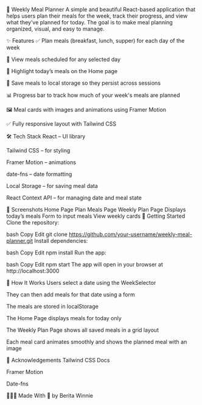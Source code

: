 🥗 Weekly Meal Planner
A simple and beautiful React-based application that helps users plan their meals for the week, track their progress, and view what they’ve planned for today. The goal is to make meal planning organized, visual, and easy to manage.

✨ Features
✅ Plan meals (breakfast, lunch, supper) for each day of the week

📅 View meals scheduled for any selected day

📆 Highlight today’s meals on the Home page

💾 Save meals to local storage so they persist across sessions

📊 Progress bar to track how much of your week's meals are planned

🖼️ Meal cards with images and animations using Framer Motion

✅ Fully responsive layout with Tailwind CSS

🛠️ Tech Stack
React – UI library

Tailwind CSS – for styling

Framer Motion – animations

date-fns – date formatting

Local Storage – for saving meal data

React Context API – for managing date and meal state

📸 Screenshots
Home Page Plan Meals Page Weekly Plan Page
Displays today’s meals Form to input meals View weekly cards
🚀 Getting Started
Clone the repository:

bash
Copy
Edit
git clone https://github.com/your-username/weekly-meal-planner.git
Install dependencies:

bash
Copy
Edit
npm install
Run the app:

bash
Copy
Edit
npm start
The app will open in your browser at http://localhost:3000

🧠 How It Works
Users select a date using the WeekSelector

They can then add meals for that date using a form

The meals are stored in localStorage

The Home Page displays meals for today only

The Weekly Plan Page shows all saved meals in a grid layout

Each meal card animates smoothly and shows the planned meal with an image

🙌 Acknowledgements
Tailwind CSS Docs

Framer Motion

Date-fns

👩🏽‍💻 Made With 💚 by Berita Winnie
